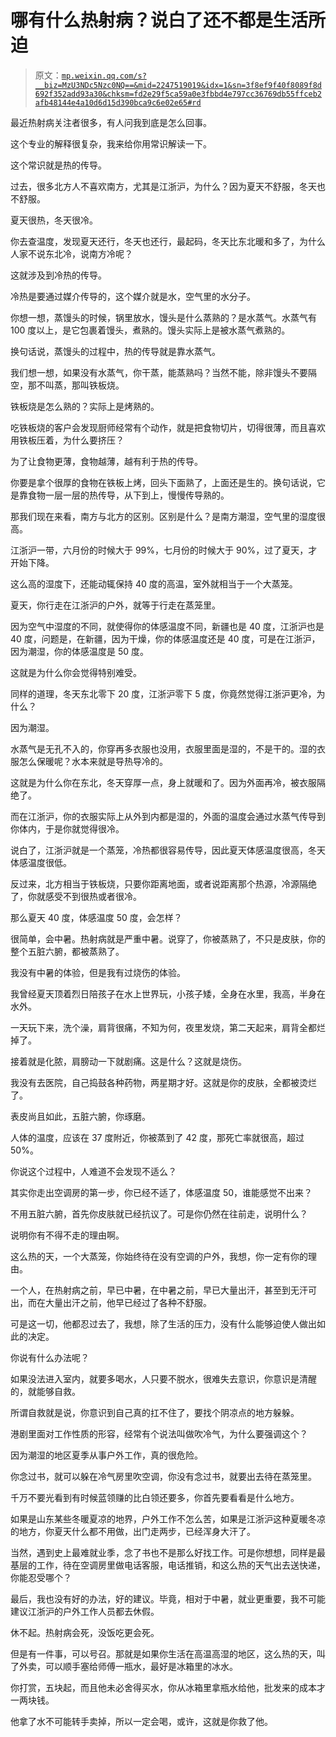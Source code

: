 # 哪有什么热射病？说白了还不都是生活所迫

> 原文：[`mp.weixin.qq.com/s?__biz=MzU3NDc5Nzc0NQ==&mid=2247519019&idx=1&sn=3f8ef9f40f8089f8d692f352add93a30&chksm=fd2e29f5ca59a0e3fbbd4e797cc36769db55ffceb2afb48144e4a10d6d15d390bca9c6e02e65#rd`](http://mp.weixin.qq.com/s?__biz=MzU3NDc5Nzc0NQ==&mid=2247519019&idx=1&sn=3f8ef9f40f8089f8d692f352add93a30&chksm=fd2e29f5ca59a0e3fbbd4e797cc36769db55ffceb2afb48144e4a10d6d15d390bca9c6e02e65#rd)

最近热射病关注者很多，有人问我到底是怎么回事。 

这个专业的解释很复杂，我来给你用常识解读一下。 

这个常识就是热的传导。

过去，很多北方人不喜欢南方，尤其是江浙沪，为什么？因为夏天不舒服，冬天也不舒服。

夏天很热，冬天很冷。

你去查温度，发现夏天还行，冬天也还行，最起码，冬天比东北暖和多了，为什么人家不说东北冷，说南方冷呢？ 

这就涉及到冷热的传导。

冷热是要通过媒介传导的，这个媒介就是水，空气里的水分子。 

你想一想，蒸馒头的时候，锅里放水，馒头是什么蒸熟的？是水蒸气。水蒸气有 100 度以上，是它包裹着馒头，煮熟的。馒头实际上是被水蒸气煮熟的。 

换句话说，蒸馒头的过程中，热的传导就是靠水蒸气。 

我们想一想，如果没有水蒸气，你干蒸，能蒸熟吗？当然不能，除非馒头不要隔空，那不叫蒸，那叫铁板烧。 

铁板烧是怎么熟的？实际上是烤熟的。

吃铁板烧的客户会发现厨师经常有个动作，就是把食物切片，切得很薄，而且喜欢用铁板压着，为什么要挤压？ 

为了让食物更薄，食物越薄，越有利于热的传导。

你要是拿个很厚的食物在铁板上烤，回头下面熟了，上面还是生的。换句话说，它是靠食物一层一层的热传导，从下到上，慢慢传导熟的。 

那我们现在来看，南方与北方的区别。区别是什么？是南方潮湿，空气里的湿度很高。 

江浙沪一带，六月份的时候大于 99%，七月份的时候大于 90%，过了夏天，才开始下降。

这么高的湿度下，还能动辄保持 40 度的高温，室外就相当于一个大蒸笼。 

夏天，你行走在江浙沪的户外，就等于行走在蒸笼里。 

因为空气中湿度的不同，就使得你的体感温度不同，新疆也是 40 度，江浙沪也是 40 度，问题是，在新疆，因为干燥，你的体感温度还是 40 度，可是在江浙沪，因为潮湿，你的体感温度是 50 度。 

这就是为什么你会觉得特别难受。 

同样的道理，冬天东北零下 20 度，江浙沪零下 5 度，你竟然觉得江浙沪更冷，为什么？

因为潮湿。 

水蒸气是无孔不入的，你穿再多衣服也没用，衣服里面是湿的，不是干的。湿的衣服怎么保暖呢？水本来就是导热导冷的。

这就是为什么你在东北，冬天穿厚一点，身上就暖和了。因为外面再冷，被衣服隔绝了。 

而在江浙沪，你的衣服实际上从外到内都是湿的，外面的温度会通过水蒸气传导到你体内，于是你就觉得很冷。 

说白了，江浙沪就是一个蒸笼，冷热都很容易传导，因此夏天体感温度很高，冬天体感温度很低。 

反过来，北方相当于铁板烧，只要你距离地面，或者说距离那个热源，冷源隔绝了，你就感受不到很热或者很冷。 

那么夏天 40 度，体感温度 50 度，会怎样？ 

很简单，会中暑。热射病就是严重中暑。说穿了，你被蒸熟了，不只是皮肤，你的整个五脏六腑，都被蒸熟了。 

我没有中暑的体验，但是我有过烧伤的体验。

我曾经夏天顶着烈日陪孩子在水上世界玩，小孩子矮，全身在水里，我高，半身在水外。

一天玩下来，洗个澡，肩背很痛，不知为何，夜里发烧，第二天起来，肩背全都烂掉了。

接着就是化脓，肩膀动一下就剧痛。这是什么？这就是烧伤。 

我没有去医院，自己捣鼓各种药物，两星期才好。这就是你的皮肤，全都被烫烂了。 

表皮尚且如此，五脏六腑，你琢磨。 

人体的温度，应该在 37 度附近，你被蒸到了 42 度，那死亡率就很高，超过 50%。

你说这个过程中，人难道不会发现不适么？ 

其实你走出空调房的第一步，你已经不适了，体感温度 50，谁能感觉不出来？ 

不用五脏六腑，首先你皮肤就已经抗议了。可是你仍然在往前走，说明什么？ 

说明你有不得不走的理由啊。

这么热的天，一个大蒸笼，你始终待在没有空调的户外，我想，你一定有你的理由。 

一个人，在热射病之前，早已中暑，在中暑之前，早已大量出汗，甚至到无汗可出，而在大量出汗之前，他早已经过了各种不舒服。

可是这一切，他都忍过去了，我想，除了生活的压力，没有什么能够迫使人做出如此的决定。 

你说有什么办法呢？ 

如果没法进入室内，就要多喝水，人只要不脱水，很难失去意识，你意识是清醒的，就能够自救。 

所谓自救就是说，你意识到自己真的扛不住了，要找个阴凉点的地方躲躲。

港剧里面对工作性质的形容，经常有个说法叫做吹冷气，为什么要强调这个？ 

因为潮湿的地区夏季从事户外工作，真的很危险。

你念过书，就可以躲在冷气房里吹空调，你没有念过书，就要出去待在蒸笼里。 

千万不要光看到有时候蓝领赚的比白领还要多，你首先要看看是什么地方。 

如果是山东某些冬暖夏凉的地界，户外工作不怎么苦，如果是江浙沪这种夏暖冬凉的地方，你夏天什么都不用做，出门走两步，已经浑身大汗了。

当然，遇到史上最难就业季，念了书也不是那么好找工作。可是你想想，同样是最基层的工作，待在空调房里做电话客服，电话推销，和这么热的天气出去送快递，你能忍受哪个？

最后，我也没有好的办法，好的建议。毕竟，相对于中暑，就业更重要，我不可能建议江浙沪的户外工作人员都去休假。

休不起。热射病会死，没饭吃更会死。

但是有一件事，可以号召。那就是如果你生活在高温高湿的地区，这么热的天，叫了外卖，可以顺手塞给师傅一瓶水，最好是冰箱里的冰水。

你打赏，五块起，而且他未必舍得买水，你从冰箱里拿瓶水给他，批发来的成本才一两块钱。

他拿了水不可能转手卖掉，所以一定会喝，或许，这就是你救了他。